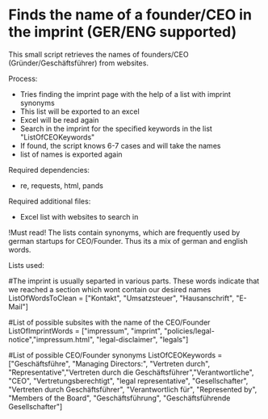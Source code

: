 # Finds the name of a founder/CEO in the imprint (GER/ENG supported)
This small script retrieves the names of founders/CEO (Gründer/Geschäftsführer) from websites. 

Process:
- Tries finding the imprint page with the help of a list with imprint synonyms
- This list will be exported to an excel
- Excel will be read again
- Search in the imprint for the specified keywords in the list "ListOfCEOKeywords"
- If found, the script knows 6-7 cases and will take the names
- list of names is exported again

Required dependencies:
- re, requests, html, pands

Required additional files:
- Excel list with websites to search in

!Must read!
The lists contain synonyms, which are frequently used by german startups for CEO/Founder. Thus its a mix of german and english words.

Lists used:

#The imprint is usually separted in various parts. These words indicate that we reached a section which wont contain our desired names
ListOfWordsToClean = ["Kontakt", "Umsatzsteuer", "Hausanschrift", "E-Mail"]

#List of possible subsites with the name of the CEO/Founder
 ListOfImprintWords = ["impressum", "imprint", "policies/legal-notice","impressum.html", "legal-disclaimer", "legals"]

#List of possible CEO/Founder synonyms
ListOfCEOKeywords = ["Geschäftsführe", "Managing Directors:", "Vertreten durch", "Representative","Vertreten durch die Geschäftsführer","Verantwortliche", "CEO", "Vertretungsberechtigt", "legal representative", "Gesellschafter", "Vertreten durch Geschäftsführer", "Verantwortlich für", "Represented by", "Members of the Board", "Geschäftsführung", "Geschäftsführende Gesellschafter"]  
